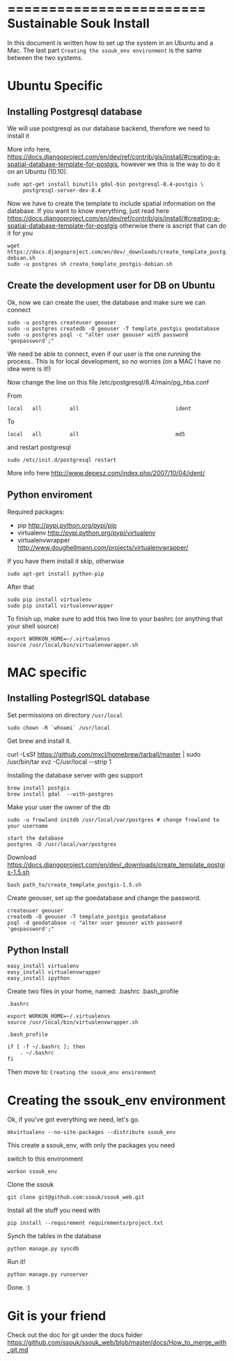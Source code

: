 ========================
Sustainable Souk Install 
========================

In this document is written how to set up the system in an Ubuntu and a Mac.
The last part `Creating the ssouk_env environment` is the same between the two 
systems.


Ubuntu Specific
===============

Installing Postgresql database 
-------------------------------

We will use postgresql as our database backend, therefore we need to install it

More info here, https://docs.djangoproject.com/en/dev/ref/contrib/gis/install/#creating-a-spatial-database-template-for-postgis,
however we this is the way to do it on an Ubuntu (10.10).

    sudo apt-get install binutils gdal-bin postgresql-8.4-postgis \
         postgresql-server-dev-8.4
         

Now we have to create the template to include spatial information on the database.
If you want to know everything, just read here 
https://docs.djangoproject.com/en/dev/ref/contrib/gis/install/#creating-a-spatial-database-template-for-postgis
otherwise there is ascript that can do it for you

    wget https://docs.djangoproject.com/en/dev/_downloads/create_template_postgis-debian.sh
    sudo -u postgres sh create_template_postgis-debian.sh

Create the development user for DB on Ubuntu
--------------------------------------------

Ok, now we can create the user, the database and make sure we can connect
  
    sudo -u postgres createuser geouser
    sudo -u postgres createdb -O geouser -T template_postgis geodatabase
    sudo -u postgres psql -c "alter user geouser with password 'geopassword';"


We need be able to connect, even if our user is the one running the process..
This is for local development, so no worries (on a MAC I have no idea were is it!)


Now change the line on this file /etc/postgresql/8.4/main/pg_hba.conf

From 

    local   all         all                               ident
    
To 

    local   all         all                               md5


and restart postgresql

    sudo /etc/init.d/postgresql restart

More info here http://www.depesz.com/index.php/2007/10/04/ident/


Python enviroment
------------------

Required packages:

- pip http://pypi.python.org/pypi/pip
- virtualenv http://pypi.python.org/pypi/virtualenv
- virtualenvwrapper http://www.doughellmann.com/projects/virtualenvwrapper/


If you have them install it skip, otherwise 

    sudo apt-get install python-pip

After that

    sudo pip install virtualenv
    sudo pip install virtualenvwrapper

To finish up, make sure to add this two line to your bashrc (or anything that your
shell source)

    export WORKON_HOME=~/.virtualenvs
    source /usr/local/bin/virtualenvwrapper.sh
    
    
MAC specific
============

 Installing PostegrlSQL database
-----------------------

Set permissions on directory `/usr/local`

    sudo chown -R `whoami` /usr/local

Get brew and install it.

   curl -LsSf https://github.com/mxcl/homebrew/tarball/master | sudo /usr/bin/tar xvz -C/usr/local --strip 1


Installing the database server with geo support

    brew install postgis
    brew install gdal  --with-postgres
   
Make your user the owner of the db
   
    sudo -u frowland initdb /usr/local/var/postgres # change frowland to your username

    start the database
    postgres -D /usr/local/var/postgres
  
Download https://docs.djangoproject.com/en/dev/_downloads/create_template_postgis-1.5.sh

    bash path_to/create_template_postgis-1.5.sh

Create geouser, set up the goedatabase and change the password.

    createuser geouser
    createdb -O geouser -T template_postgis geodatabase
    psql -d geodatabase -c "alter user geouser with password 'geopassword';"


Python Install
--------------

    easy_install virtualenv
    easy_install virtualenvwrapper
    easy_install ipython

Create two files in your home, named: .bashrc .bash_profile

    .bashrc

    export WORKON_HOME=~/.virtualenvs
    source /usr/local/bin/virtualenvwrapper.sh

    .bash_profile

    if [ -f ~/.bashrc ]; then
        . ~/.bashrc
    fi

Then move to: `Creating the ssouk_env environment`

Creating the ssouk_env environment
==============================

Ok, if you've got everything we need, let's go.

    mkvirtualenv --no-site-packages --distribute ssouk_env

This create a ssouk_env, with only the packages you need

switch to this environment

    workon ssouk_env

Clone the ssouk

    git clone git@github.com:ssouk/ssouk_web.git

Install all the stuff you need with

    pip install --requirement requirements/project.txt

Synch the tables in the database

    python manage.py syncdb 
    
Run it!

    python manage.py runserver
    
Done. :)

Git is your friend
==================

Check out the doc for git under the docs folder
https://github.com/ssouk/ssouk_web/blob/master/docs/How_to_merge_with_git.md

